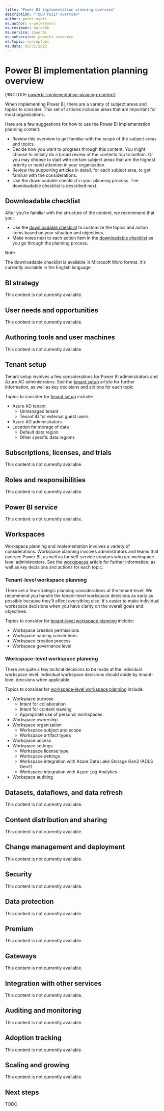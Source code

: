 ```yaml
---
title: "Power BI implementation planning overview"
description: "TODO PBIIP overview"
author: peter-myers
ms.author: v-petermyers
ms.reviewer: maroche
ms.service: powerbi
ms.subservice: powerbi-resource
ms.topic: conceptual
ms.date: 05/31/2022
---
```


# Power BI implementation planning overview

[!INCLUDE [powerbi-implementation-planning-context](includes/powerbi-implementation-planning-context.md)]

When implementing Power BI, there are a variety of subject areas and topics to consider. This set of articles includes areas that are important for most organizations.

Here are a few suggestions for how to use the Power BI implementation planning content:

- Review this overview to get familiar with the scope of the subject areas and topics.
- Decide how you want to progress through this content. You might choose to initially do a broad review of the contents top to bottom. Or you may choose to start with certain subject areas that are the highest priority or need attention in your organization.
- Review the supporting articles in detail, for each subject area, to get familiar with the considerations.
- Use the downloadable checklist in your planning process. The downloadable checklist is described next.

## Downloadable checklist

After you're familiar with the structure of the content, we recommend that you:

- Use the [downloadable checklist](http://todo-link-to-the-download-file/) to customize the topics and action items based on your situation and objectives.
- Make notes next to each action item in the [downloadable checklist](http://todo-link-to-the-download-file/) as you go through the planning process.

> [!NOTE]
> The downloadable checklist is available in Microsoft Word format. It's currently available in the English language.

## BI strategy

This content is not currently available.

## User needs and opportunities

This content is not currently available.

## Authoring tools and user machines

This content is not currently available.

## Tenant setup

Tenant setup involves a few considerations for Power BI administrators and Azure AD administrators. See the [tenant setup](powerbi-implementation-planning-tenant-setup.md) article for further information, as well as key decisions and actions for each topic.

Topics to consider for [tenant setup](powerbi-implementation-planning-tenant-setup.md) include:

- Azure AD tenant
  - Unmanaged tenant
  - Tenant ID for external guest users
- Azure AD administrators
- Location for storage of data
  - Default data region
  - Other specific data regions

## Subscriptions, licenses, and trials

This content is not currently available.

## Roles and responsibilities

This content is not currently available.

## Power BI service

This content is not currently available.

## Workspaces

Workspace planning and implementation involves a variety of considerations. Workspace planning involves administrators and teams that oversee Power BI, as well as for self-service creators who are workspace-level administrators. See the [workspaces](powerbi-implementation-planning-workspaces.md) article for further information, as well as key decisions and actions for each topic.

### Tenant-level workspace planning

There are a few strategic planning considerations at the tenant-level. We recommend you handle the tenant-level workspace decisions as early as possible because they'll affect everything else. It's easier to make individual workspace decisions when you have clarity on the overall goals and objectives.

Topics to consider for [tenant-level workspace planning](powerbi-implementation-planning-workspaces-tenant-level-planning.md) include:

- Workspace creation permissions
- Workspace naming conventions
- Workspace creation process
- Workspace governance level

### Workspace-level workspace planning

There are quite a few tactical decisions to be made at the individual workspace level. Individual workspace decisions should abide by tenant-level decisions when applicable.

Topics to consider for [workspace-level workspace planning](powerbi-implementation-planning-workspaces-workspace-level-planning.md) include:

- Workspace purpose
  - Intent for collaboration
  - Intent for content viewing
  - Appropriate use of personal workspaces
- Workspace ownership
- Workspace organization
  - Workspace subject and scope
  - Workspace artifact types
- Workspace access
- Workspace settings
  - Workspace license type
  - Workspace settings
  - Workspace integration with Azure Data Lake Storage Gen2 (ADLS Gen2)
  - Workspace integration with Azure Log Analytics
- Workspace auditing

## Datasets, dataflows, and data refresh

This content is not currently available.

## Content distribution and sharing

This content is not currently available.

## Change management and deployment

This content is not currently available.

## Security

This content is not currently available.

## Data protection

This content is not currently available.

## Premium

This content is not currently available.

## Gateways

This content is not currently available.

## Integration with other services

This content is not currently available.

## Auditing and monitoring

This content is not currently available.

## Adoption tracking

This content is not currently available.

## Scaling and growing

This content is not currently available.

## Next steps

TODO
